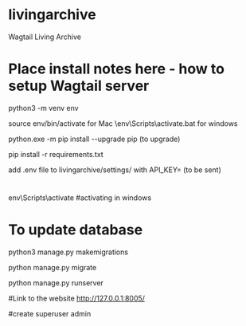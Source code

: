 # livingarchive
Wagtail Living Archive
# Place install notes here - how to setup Wagtail server

python3 -m venv env

source env/bin/activate for Mac
\env\Scripts\activate.bat for windows

python.exe -m pip install --upgrade pip (to upgrade)

pip install -r requirements.txt

add .env file to livingarchive/settings/ with API_KEY= (to be sent)

#
env\Scripts\activate    #activating in windows

# To update database
python3 manage.py makemigrations

python manage.py migrate 

python manage.py runserver

#Link to the website
http://127.0.0.1:8005/

#create superuser admin